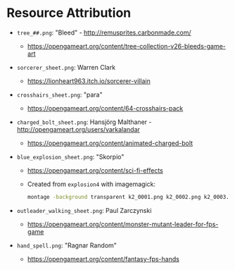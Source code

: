 # Resource Attribution

* `tree_##.png`: "Bleed" - http://remusprites.carbonmade.com/
  * https://opengameart.org/content/tree-collection-v26-bleeds-game-art

* `sorcerer_sheet.png`: Warren Clark
  * https://lionheart963.itch.io/sorcerer-villain

* `crosshairs_sheet.png`: "para"
  * https://opengameart.org/content/64-crosshairs-pack

* `charged_bolt_sheet.png`: Hansjörg Malthaner - http://opengameart.org/users/varkalandar
  * https://opengameart.org/content/animated-charged-bolt

* `blue_explosion_sheet.png`: "Skorpio"
  * https://opengameart.org/content/sci-fi-effects

  * Created from `explosion4` with imagemagick:

    ```bash
    montage -background transparent k2_0001.png k2_0002.png k2_0003.png k2_0004.png k2_0005.png k2_0006.png k2_0007.png k2_0008.png k2_0009.png k2_0010.png k2_0011.png k2_0012.png k2_0013.png k2_0014.png k2_0015.png blue_explosion_sheet.png
    ```

* `outleader_walking_sheet.png`: Paul Zarczynski
  * https://opengameart.org/content/monster-mutant-leader-for-fps-game

* `hand_spell.png`: "Ragnar Random"
  * https://opengameart.org/content/fantasy-fps-hands
